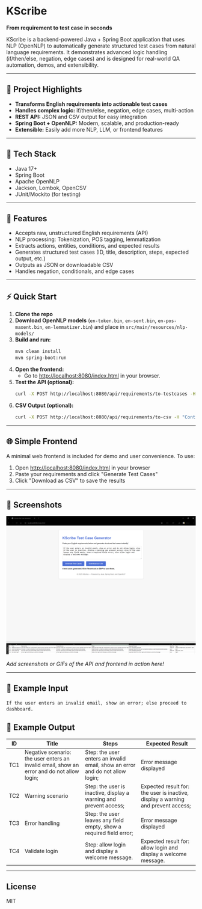 # KScribe

**From requirement to test case in seconds**

KScribe is a backend-powered Java + Spring Boot application that uses NLP (OpenNLP) to automatically generate structured test cases from natural language requirements. It demonstrates advanced logic handling (if/then/else, negation, edge cases) and is designed for real-world QA automation, demos, and extensibility.

---

## 🚀 Project Highlights
- **Transforms English requirements into actionable test cases**
- **Handles complex logic:** if/then/else, negation, edge cases, multi-action
- **REST API:** JSON and CSV output for easy integration
- **Spring Boot + OpenNLP:** Modern, scalable, and production-ready
- **Extensible:** Easily add more NLP, LLM, or frontend features

---

## 🧰 Tech Stack
- Java 17+
- Spring Boot
- Apache OpenNLP
- Jackson, Lombok, OpenCSV
- JUnit/Mockito (for testing)

---

## 📝 Features
- Accepts raw, unstructured English requirements (API)
- NLP processing: Tokenization, POS tagging, lemmatization
- Extracts actions, entities, conditions, and expected results
- Generates structured test cases (ID, title, description, steps, expected output, etc.)
- Outputs as JSON or downloadable CSV
- Handles negation, conditionals, and edge cases

---

## ⚡ Quick Start
1. **Clone the repo**
2. **Download OpenNLP models** (`en-token.bin`, `en-sent.bin`, `en-pos-maxent.bin`, `en-lemmatizer.bin`) and place in `src/main/resources/nlp-models/`
3. **Build and run:**
   ```bash
   mvn clean install
   mvn spring-boot:run
   ```
4. **Open the frontend:**
   - Go to [http://localhost:8080/index.html](http://localhost:8080/index.html) in your browser.
5. **Test the API (optional):**
   ```bash
   curl -X POST http://localhost:8080/api/requirements/to-testcases -H "Content-Type: application/json" -d '[{"text": "If the user enters an invalid email, show an error; else proceed to dashboard."}]'
   ```
6. **CSV Output (optional):**
   ```bash
   curl -X POST http://localhost:8080/api/requirements/to-csv -H "Content-Type: application/json" -o testcases.csv -d '[{"text": "If the user enters an invalid email, show an error; else proceed to dashboard."}]'
   ```

---

## 🌐 Simple Frontend
A minimal web frontend is included for demo and user convenience. To use:
1. Open [http://localhost:8080/index.html](http://localhost:8080/index.html) in your browser
2. Paste your requirements and click "Generate Test Cases"
3. Click "Download as CSV" to save the results

---

## 📸 Screenshots

![Screenshot 1](1.png)
![Screenshot 2](2.png)

*Add screenshots or GIFs of the API and frontend in action here!*

---

## 📄 Example Input
```
If the user enters an invalid email, show an error; else proceed to dashboard.
```

## 🧪 Example Output
| ID  | Title                    | Steps                                 | Expected Result           |
|-----|--------------------------|---------------------------------------|--------------------------|
| TC1 | Negative scenario: the user enters an invalid email, show an error and do not allow login; | Step: the user enters an invalid email, show an error and do not allow login; | Error message displayed  |
| TC2 | Warning scenario         | Step: the user is inactive, display a warning and prevent access; | Expected result for: the user is inactive, display a warning and prevent access; |
| TC3 | Error handling           | Step: the user leaves any field empty, show a required field error; | Error message displayed  |
| TC4 | Validate login           | Step: allow login and display a welcome message. | Expected result for: allow login and display a welcome message. |

---

## License
MIT 